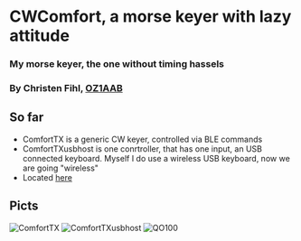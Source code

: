 # CWComfort, a morse keyer with lazy attitude
### My morse keyer, the one without timing hassels
### By Christen Fihl, [OZ1AAB](https://www.fihl.net/oz1aab/)

## So far
* ComfortTX is a generic CW keyer, controlled via BLE commands
* ComfortTXusbhost is one conrtroller, that has one input, an USB connected keyboard. Myself I do use a wireless USB keyboard, now we are going "wireless"
* Located [here](https://github.com/Fihl/CWComfort)

## Picts

![ComfortTX](http://www.fihl.net/CWComfort/tree/main/picts/ComfortTX.jpeg)
![ComfortTXusbhost](http://www.fihl.net/CWComfort/tree/main/picts/USBkbd.jpeg)
![QO100](http://www.fihl.net/CWComfort/tree/main/picts/QO100.jpeg)
